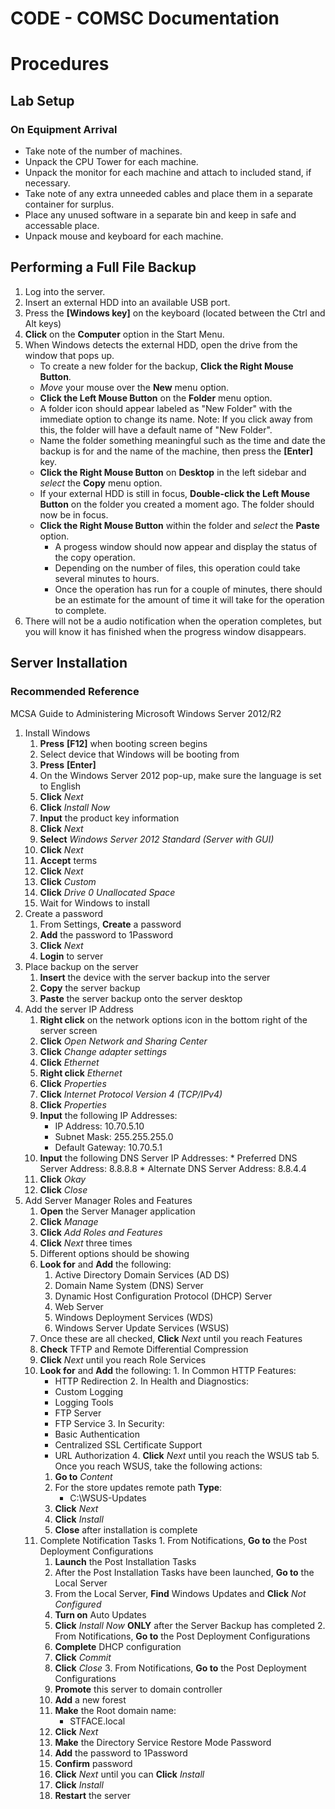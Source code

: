 # CODE - COMSC Documentation

# Procedures

## Lab Setup

### On Equipment Arrival

*   Take note of the number of machines.
*   Unpack the CPU Tower for each machine.
*   Unpack the monitor for each machine and attach to included stand, if necessary.
*   Take note of any extra unneeded cables and place them in a separate container for surplus.
*   Place any unused software in a separate bin and keep in safe and accessable place.
*   Unpack mouse and keyboard for each machine.

## Performing a Full File Backup

1.  Log into the server.
2.  Insert an external HDD into an available USB port.
3.  Press the **[Windows key]** on the keyboard (located between the Ctrl and Alt keys)
4.  **Click** on the **Computer** option in the Start Menu.
5.  When Windows detects the external HDD, open the drive from the window that pops up.
    *   To create a new folder for the backup, **Click the Right Mouse Button**.
    *   _Move_ your mouse over the **New** menu option.
    *   **Click the Left Mouse Button** on the **Folder** menu option.
    *   A folder icon should appear labeled as "New Folder" with the immediate option to change its name. Note: If you click away from this, the folder will have a default name of "New Folder".
    *   Name the folder something meaningful such as the time and date the backup is for and the name of the machine, then press the **[Enter]** key.
    *   **Click the Right Mouse Button** on **Desktop** in the left sidebar and _select_ the **Copy** menu option.
    *   If your external HDD is still in focus, **Double-click the Left Mouse Button** on the folder you created a moment ago. The folder should now be in focus.
    *   **Click the Right Mouse Button** within the folder and _select_ the **Paste** option.
        *   A progess window should now appear and display the status of the copy operation.
        *   Depending on the number of files, this operation could take several minutes to hours.
        *   Once the operation has run for a couple of minutes, there should be an estimate for the amount of time it will take for the operation to complete.
6.  There will not be a audio notification when the operation completes, but you will know it has finished when the progress window disappears.

## Server Installation

### Recommended Reference

MCSA Guide to Administering Microsoft Windows Server 2012/R2

1.  Install Windows
    1.  **Press** **[F12]** when booting screen begins
    2.  Select device that Windows will be booting from
    3.  **Press** **[Enter]**
    4.  On the Windows Server 2012 pop-up, make sure the language is set to English
    5.  **Click** _Next_
    6.  **Click** _Install Now_
    7.  **Input** the product key information
    8.  **Click** _Next_
    9.  **Select** _Windows Server 2012 Standard (Server with GUI)_
    10.  **Click** _Next_
    11.  **Accept** terms
    12.  **Click** _Next_
    13.  **Click** _Custom_
    14.  **Click** _Drive 0 Unallocated Space_
    15.  Wait for Windows to install
2.  Create a password
    1.  From Settings, **Create** a password
    2.  **Add** the password to 1Password
    3.  **Click** _Next_
    4.  **Login** to server
3.  Place backup on the server
    1.  **Insert** the device with the server backup into the server
    2.  **Copy** the server backup
    3.  **Paste** the server backup onto the server desktop
4.  Add the server IP Address
    1.  **Right click** on the network options icon in the bottom right of the server screen
    2.  **Click** _Open Network and Sharing Center_
    3.  **Click** _Change adapter settings_
    4.  **Click** _Ethernet_
    5.  **Right click** _Ethernet_
    6.  **Click** _Properties_
    7.  **Click** _Internet Protocol Version 4 (TCP/IPv4)_
    8.  **Click** _Properties_
    9.  **Input** the following IP Addresses:
        *   IP Address: 10.70.5.10
        *   Subnet Mask: 255.255.255.0
        *   Default Gateway: 10.70.5.1
    10.  **Input** the following DNS Server IP Addresses:
        *   Preferred DNS Server Address: 8.8.8.8
        *   Alternate DNS Server Address: 8.8.4.4
    11.  **Click** _Okay_
    12.  **Click** _Close_
5.  Add Server Manager Roles and Features
    1.  **Open** the Server Manager application
    2.  **Click** _Manage_
    3.  **Click** _Add Roles and Features_
    4.  **Click** _Next_ three times
    5.  Different options should be showing
    6.  **Look for** and **Add** the following:
        1.  Active Directory Domain Services (AD DS)
        2.  Domain Name System (DNS) Server
        3.  Dynamic Host Configuration Protocol (DHCP) Server
        4.  Web Server
        5.  Windows Deployment Services (WDS)
        6.  Windows Server Update Services (WSUS)
    7.  Once these are all checked, **Click** _Next_ until you reach Features
    8.  **Check** TFTP and Remote Differential Compression
    9.  **Click** _Next_ until you reach Role Services
    10.  **Look for** and **Add** the following:
        1.  In Common HTTP Features:
            *   HTTP Redirection
        2.  In Health and Diagnostics:
            *   Custom Logging
            *   Logging Tools
            *   FTP Server
            *   FTP Service
        3.  In Security:
            *   Basic Authentication
            *   Centralized SSL Certificate Support
            *   URL Authorization
        4.  **Click** _Next_ until you reach the WSUS tab
        5.  Once you reach WSUS, take the following actions:
            1.  **Go to** _Content_
            2.  For the store updates remote path **Type**:
                *   C:\WSUS-Updates
            3.  **Click** _Next_
            4.  **Click** _Install_
            5.  **Close** after installation is complete
    11.  Complete Notification Tasks
        1.  From Notifications, **Go to** the Post Deployment Configurations
            1.  **Launch** the Post Installation Tasks
            2.  After the Post Installation Tasks have been launched, **Go to** the Local Server
            3.  From the Local Server, **Find** Windows Updates and **Click** _Not Configured_
            4.  **Turn on** Auto Updates
            5.  **Click** _Install Now_ **ONLY** after the Server Backup has completed
        2.  From Notifications, **Go to** the Post Deployment Configurations
            1.  **Complete** DHCP configuration
            2.  **Click** _Commit_
            3.  **Click** _Close_
        3.  From Notifications, **Go to** the Post Deployment Configurations
            1.  **Promote** this server to domain controller
            2.  **Add** a new forest
            3.  **Make** the Root domain name:
                *   STFACE.local
            4.  **Click** _Next_
            5.  **Make** the Directory Service Restore Mode Password
            6.  **Add** the password to 1Password
            7.  **Confirm** password
            8.  **Click** _Next_ until you can **Click** _Install_
            9.  **Click** _Install_
            10.  **Restart** the server